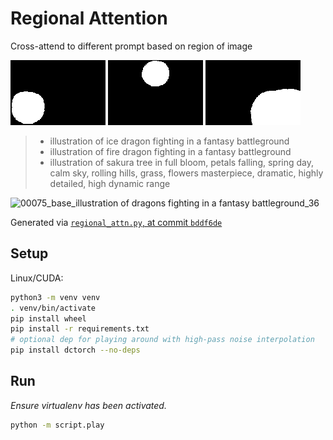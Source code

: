 # Regional Attention

Cross-attend to different prompt based on region of image

![](input/blob-bigger-0.png)
![](input/blob-bigger-1.png)
![](input/blob-bigger-2.1.png)
> - illustration of ice dragon fighting in a fantasy battleground  
> - illustration of fire dragon fighting in a fantasy battleground  
> - illustration of sakura tree in full bloom, petals falling, spring day, calm sky, rolling hills, grass, flowers masterpiece, dramatic, highly detailed, high dynamic range  

![00075_base_illustration of dragons fighting in a fantasy battleground_36](https://github.com/user-attachments/assets/7b846a09-4f7d-43d9-a349-7edde2f1f048)

Generated via [`regional_attn.py`, at commit `bddf6de`](https://github.com/Birch-san/regional-attn/blob/bddf6def6b2744976f102c84beb07c86aefaac70/script/regional_attn.py)

## Setup

Linux/CUDA:

```bash
python3 -m venv venv
. venv/bin/activate
pip install wheel
pip install -r requirements.txt
# optional dep for playing around with high-pass noise interpolation
pip install dctorch --no-deps
```

## Run

_Ensure virtualenv has been activated._

```bash
python -m script.play
```
